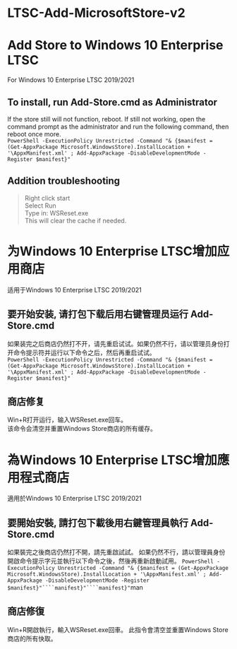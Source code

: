 # LTSC-Add-MicrosoftStore-v2
# Add Store to Windows 10 Enterprise LTSC  
For Windows 10 Enterprise LTSC 2019/2021   
## To install, run Add-Store.cmd as Administrator   
If the store still will not function, reboot. If still not working, open the command prompt as the administrator and run the following command, then reboot once more.  
```PowerShell -ExecutionPolicy Unrestricted -Command "& {$manifest = (Get-AppxPackage Microsoft.WindowsStore).InstallLocation + '\AppxManifest.xml' ; Add-AppxPackage -DisableDevelopmentMode -Register $manifest}"```    
## Addition troubleshooting    
>Right click start  
Select Run  
Type in: WSReset.exe  
This will clear the cache if needed.  
  
# 为Windows 10 Enterprise LTSC增加应用商店  
适用于Windows 10 Enterprise LTSC 2019/2021    
## 要开始安装, 请打包下载后用右键管理员运行 Add-Store.cmd      
如果装完之后商店仍然打不开，请先重启试试。如果仍然不行，请以管理员身份打开命令提示符并运行以下命令之后，然后再重启试试。  
```PowerShell -ExecutionPolicy Unrestricted -Command "& {$manifest = (Get-AppxPackage Microsoft.WindowsStore).InstallLocation + '\AppxManifest.xml' ; Add-AppxPackage -DisableDevelopmentMode -Register $manifest}"```    
## 商店修复    
Win+R打开运行，输入WSReset.exe回车。    
该命令会清空并重置Windows Store商店的所有缓存。    

# 為Windows 10 Enterprise LTSC增加應用程式商店
適用於Windows 10 Enterprise LTSC 2019/2021
## 要開始安裝, 請打包下載後用右鍵管理員執行 Add-Store.cmd
如果裝完之後商店仍然打不開，請先重啟試試。 如果仍然不行，請以管理員身份開啟命令提示字元並執行以下命令之後，然後再重新啟動試用。
```PowerShell -ExecutionPolicy Unrestricted -Command "& {$manifest = (Get-AppxPackage Microsoft.WindowsStore).InstallLocation + '\AppxManifest.xml' ; Add-AppxPackage -DisableDevelopmentMode -Register $manifest}"````manifest}"````manifest}"```man
## 商店修復
Win+R開啟執行，輸入WSReset.exe回車。
此指令會清空並重置Windows Store商店的所有快取。
